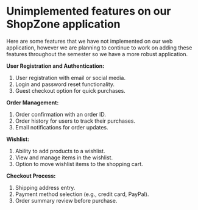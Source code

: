 # Unimplemented features on our ShopZone application

Here are some features that we have not implemented on our web application, however we are planning to continue to work on adding these features throughout the semester so we have a more robust application.

**User Registration and Authentication:**

1. User registration with email or social media.
2. Login and password reset functionality.
3. Guest checkout option for quick purchases.

**Order Management:**

1. Order confirmation with an order ID.
2. Order history for users to track their purchases.
3. Email notifications for order updates.

**Wishlist:**

1. Ability to add products to a wishlist.
2. View and manage items in the wishlist.
3. Option to move wishlist items to the shopping cart.

**Checkout Process:**

1. Shipping address entry.
2. Payment method selection (e.g., credit card, PayPal).
3. Order summary review before purchase.